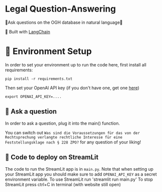 # Legal Question-Answering

🤖Ask questions on the OGH database in natural language🤖

💪 Built with [LangChain](https://github.com/hwchase17/langchain)

# 🌲 Environment Setup

In order to set your environment up to run the code here, first install all requirements:

```shell
pip install -r requirements.txt
```

Then set your OpenAI API key (if you don't have one, get one [here](https://beta.openai.com/playground))

```shell
export OPENAI_API_KEY=....
```

## 💬 Ask a question
In order to ask a question, plug it into the main() function.

You can switch out `Was sind die Voraussetzungen für das von der Rechtsprechung verlangte rechtliche Interesse für eine Feststellungsklage nach § 228 ZPO?` for any question of your liking!

## 🚀 Code to deploy on StreamLit

The code to run the StreamLit app is in `main.py`. 
Note that when setting up your StreamLit app you should make sure to add `OPENAI_API_KEY` as a secret environment variable.
To use StreamLit run 'streamlit run main.py'
To stop StreamLit press ctrl+C in terminal (with website still open)